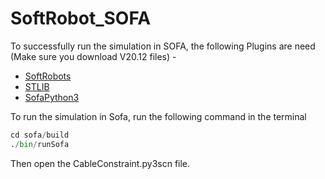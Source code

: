# SoftRobot_SOFA

To successfully run the simulation in SOFA, the following Plugins are need (Make sure you download V20.12 files) -
* [SoftRobots](https://project.inria.fr/softrobot/install-get-started-2/download/)
* [STLIB](https://github.com/SofaDefrost/STLIB/tree/v20.12)
* [SofaPython3](https://github.com/sofa-framework/sofapython3/tree/v20.12)

To run the simulation in Sofa, run the following command in the terminal

```python
cd sofa/build
./bin/runSofa
```

Then open the CableConstraint.py3scn file.
